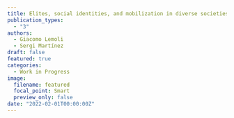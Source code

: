 ```yaml
---
title: Elites, social identities, and mobilization in diverse societies 
publication_types:
  - "3"
authors:
  - Giacomo Lemoli
  - Sergi Martínez
draft: false
featured: true
categories:
  - Work in Progress
image:
  filename: featured
  focal_point: Smart
  preview_only: false
date: "2022-02-01T00:00:00Z"
---
```

